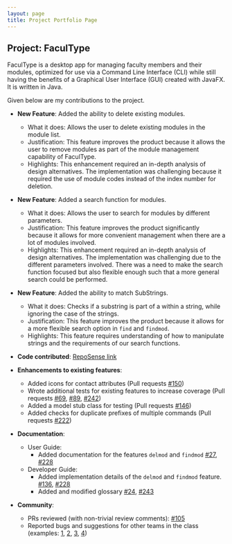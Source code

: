 ```yaml
---
layout: page
title: Project Portfolio Page
---
```


## Project: FaculType

FaculType is a desktop app for managing faculty members and their modules, optimized for use via a Command Line Interface (CLI) while still having the benefits of a Graphical User Interface (GUI) created with JavaFX. It is written in Java. 

Given below are my contributions to the project.

* **New Feature**: Added the ability to delete existing modules.
  * What it does: Allows the user to delete existing modules in the module list.
  * Justification: This feature improves the product because it allows the user to remove modules as part of the module management capability of FaculType.
  * Highlights: This enhancement required an in-depth analysis of design alternatives. The implementation was challenging because it required the use of module codes instead of the index number for deletion.

* **New Feature**: Added a search function for modules.
  * What it does: Allows the user to search for modules by different parameters.
  * Justification: This feature improves the product significantly because it allows for more convenient management when there are a lot of modules involved.
  * Highlights: This enhancement required an in-depth analysis of design alternatives. The implementation was challenging due to the different parameters involved. There was a need to make the search function focused but also flexible enough such that a more general search could be performed.

* **New Feature**: Added the ability to match SubStrings.
  * What it does: Checks if a substring is part of a within a string, while ignoring the case of the strings.
  * Justification: This feature improves the product because it allows for a more flexible search option in `find` and `findmod`.
  * Highlights: This feature requires understanding of how to manipulate strings and the requirements of our search functions. 

* **Code contributed**: [RepoSense link](https://nus-cs2103-ay2021s1.github.io/tp-dashboard/#breakdown=true&search=jzwoo&sort=groupTitle&sortWithin=title&since=2020-08-14&timeframe=commit&mergegroup=&groupSelect=groupByRepos&checkedFileTypes=docs~functional-code~test-code~other&tabOpen=true&tabType=authorship&tabAuthor=jzwoo&tabRepo=AY2021S1-CS2103-T14-1%2Ftp%5Bmaster%5D&authorshipIsMergeGroup=false&authorshipFileTypes=docs~functional-code~test-code)

* **Enhancements to existing features**:
  * Added icons for contact attributes (Pull requests
   [\#150](https://github.com/AY2021S1-CS2103-T14-1/tp/pull/150))
  * Wrote additional tests for existing features to increase coverage (Pull requests 
  [\#69](https://github.com/AY2021S1-CS2103-T14-1/tp/pull/69), 
  [\#89](https://github.com/AY2021S1-CS2103-T14-1/tp/pull/89), 
  [\#242](https://github.com/AY2021S1-CS2103-T14-1/tp/pull/242))
  * Added a model stub class for testing (Pull requests 
  [\#146](https://github.com/AY2021S1-CS2103-T14-1/tp/pull/146))
  * Added checks for duplicate prefixes of multiple commands (Pull requests 
  [\#222](https://github.com/AY2021S1-CS2103-T14-1/tp/pull/222))

* **Documentation**:
  * User Guide:
    * Added documentation for the features `delmod` and `findmod` 
    [\#27](https://github.com/AY2021S1-CS2103-T14-1/tp/pull/27), 
    [\#228](https://github.com/AY2021S1-CS2103-T14-1/tp/pull/228)
  * Developer Guide:
    * Added implementation details of the `delmod` and `findmod` feature. 
    [\#136](https://github.com/AY2021S1-CS2103-T14-1/tp/pull/136), 
    [\#228](https://github.com/AY2021S1-CS2103-T14-1/tp/pull/228)
    * Added and modified glossary 
    [\#24](https://github.com/AY2021S1-CS2103-T14-1/tp/pull/24), 
    [\#243](https://github.com/AY2021S1-CS2103-T14-1/tp/pull/243)

* **Community**:
  * PRs reviewed (with non-trivial review comments): 
  [\#105](https://github.com/AY2021S1-CS2103-T14-1/tp/pull/105)
  * Reported bugs and suggestions for other teams in the class (examples: 
  [1](https://github.com/jzwoo/ped/issues/1), 
  [2](https://github.com/jzwoo/ped/issues/2), 
  [3](https://github.com/jzwoo/ped/issues/3), 
  [4](https://github.com/jzwoo/ped/issues/4))

